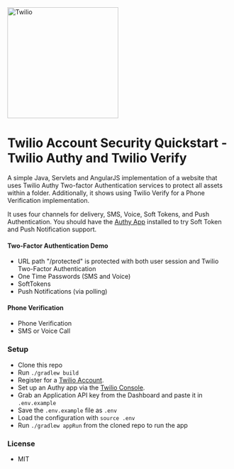 <a href="https://www.twilio.com">
  <img src="https://static0.twilio.com/marketing/bundles/marketing/img/logos/wordmark-red.svg" alt="Twilio" width="250" />
</a>

# Twilio Account Security Quickstart - Twilio Authy and Twilio Verify

A simple Java, Servlets and AngularJS implementation of a website that uses Twilio Authy Two-factor Authentication services to protect all assets within a folder. Additionally, it shows using Twilio Verify for a Phone Verification implementation.

It uses four channels for delivery, SMS, Voice, Soft Tokens, and Push Authentication. You should have the [Authy App](https://authy.com/download/) installed to try Soft Token and Push Notification support.

#### Two-Factor Authentication Demo
- URL path "/protected" is protected with both user session and Twilio Two-Factor Authentication
- One Time Passwords (SMS and Voice)
- SoftTokens
- Push Notifications (via polling)

#### Phone Verification
- Phone Verification
- SMS or Voice Call

### Setup
- Clone this repo
- Run `./gradlew build`
- Register for a [Twilio Account](https://www.twilio.com/).
- Set up an Authy app via the [Twilio Console](https://twilio.com/console).
- Grab an Application API key from the Dashboard and paste it in `.env.example`
- Save the `.env.example` file as `.env`
- Load the configuration with `source .env`
- Run `./gradlew appRun` from the cloned repo to run the app

### License
- MIT
